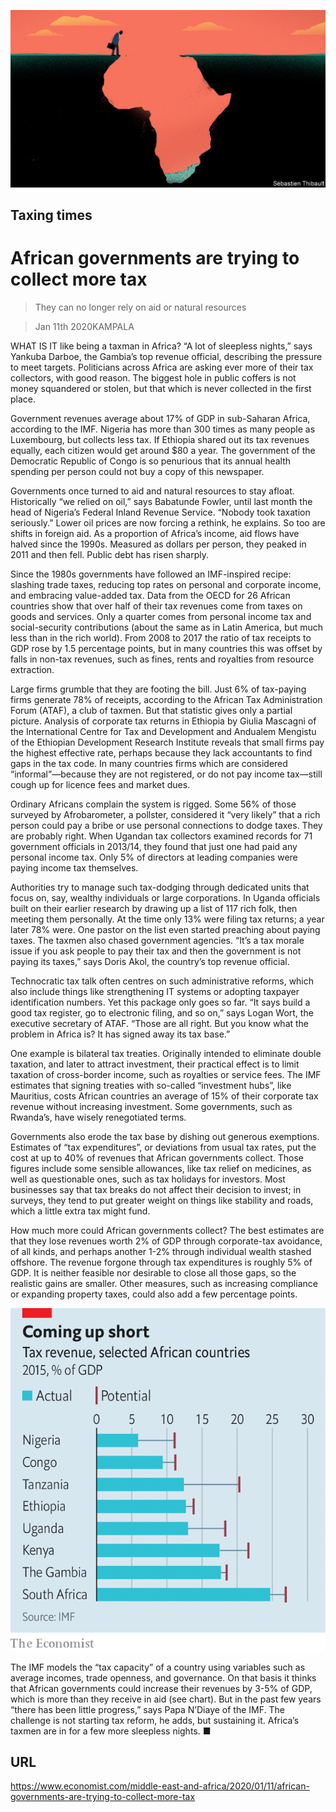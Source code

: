 ![](./images/20200111_MAD001_0.jpg)

## Taxing times

# African governments are trying to collect more tax

> They can no longer rely on aid or natural resources

> Jan 11th 2020KAMPALA

WHAT IS IT like being a taxman in Africa? “A lot of sleepless nights,” says Yankuba Darboe, the Gambia’s top revenue official, describing the pressure to meet targets. Politicians across Africa are asking ever more of their tax collectors, with good reason. The biggest hole in public coffers is not money squandered or stolen, but that which is never collected in the first place.

Government revenues average about 17% of GDP in sub-Saharan Africa, according to the IMF. Nigeria has more than 300 times as many people as Luxembourg, but collects less tax. If Ethiopia shared out its tax revenues equally, each citizen would get around $80 a year. The government of the Democratic Republic of Congo is so penurious that its annual health spending per person could not buy a copy of this newspaper.

Governments once turned to aid and natural resources to stay afloat. Historically “we relied on oil,” says Babatunde Fowler, until last month the head of Nigeria’s Federal Inland Revenue Service. “Nobody took taxation seriously.” Lower oil prices are now forcing a rethink, he explains. So too are shifts in foreign aid. As a proportion of Africa’s income, aid flows have halved since the 1990s. Measured as dollars per person, they peaked in 2011 and then fell. Public debt has risen sharply.

Since the 1980s governments have followed an IMF-inspired recipe: slashing trade taxes, reducing top rates on personal and corporate income, and embracing value-added tax. Data from the OECD for 26 African countries show that over half of their tax revenues come from taxes on goods and services. Only a quarter comes from personal income tax and social-security contributions (about the same as in Latin America, but much less than in the rich world). From 2008 to 2017 the ratio of tax receipts to GDP rose by 1.5 percentage points, but in many countries this was offset by falls in non-tax revenues, such as fines, rents and royalties from resource extraction.

Large firms grumble that they are footing the bill. Just 6% of tax-paying firms generate 78% of receipts, according to the African Tax Administration Forum (ATAF), a club of taxmen. But that statistic gives only a partial picture. Analysis of corporate tax returns in Ethiopia by Giulia Mascagni of the International Centre for Tax and Development and Andualem Mengistu of the Ethiopian Development Research Institute reveals that small firms pay the highest effective rate, perhaps because they lack accountants to find gaps in the tax code. In many countries firms which are considered “informal”—because they are not registered, or do not pay income tax—still cough up for licence fees and market dues.

Ordinary Africans complain the system is rigged. Some 56% of those surveyed by Afrobarometer, a pollster, considered it “very likely” that a rich person could pay a bribe or use personal connections to dodge taxes. They are probably right. When Ugandan tax collectors examined records for 71 government officials in 2013/14, they found that just one had paid any personal income tax. Only 5% of directors at leading companies were paying income tax themselves.

Authorities try to manage such tax-dodging through dedicated units that focus on, say, wealthy individuals or large corporations. In Uganda officials built on their earlier research by drawing up a list of 117 rich folk, then meeting them personally. At the time only 13% were filing tax returns; a year later 78% were. One pastor on the list even started preaching about paying taxes. The taxmen also chased government agencies. “It’s a tax morale issue if you ask people to pay their tax and then the government is not paying its taxes,” says Doris Akol, the country’s top revenue official.

Technocratic tax talk often centres on such administrative reforms, which also include things like strengthening IT systems or adopting taxpayer identification numbers. Yet this package only goes so far. “It says build a good tax register, go to electronic filing, and so on,” says Logan Wort, the executive secretary of ATAF. “Those are all right. But you know what the problem in Africa is? It has signed away its tax base.”

One example is bilateral tax treaties. Originally intended to eliminate double taxation, and later to attract investment, their practical effect is to limit taxation of cross-border income, such as royalties or service fees. The IMF estimates that signing treaties with so-called “investment hubs”, like Mauritius, costs African countries an average of 15% of their corporate tax revenue without increasing investment. Some governments, such as Rwanda’s, have wisely renegotiated terms.

Governments also erode the tax base by dishing out generous exemptions. Estimates of “tax expenditures”, or deviations from usual tax rates, put the cost at up to 40% of revenues that African governments collect. Those figures include some sensible allowances, like tax relief on medicines, as well as questionable ones, such as tax holidays for investors. Most businesses say that tax breaks do not affect their decision to invest; in surveys, they tend to put greater weight on things like stability and roads, which a little extra tax might fund.

How much more could African governments collect? The best estimates are that they lose revenues worth 2% of GDP through corporate-tax avoidance, of all kinds, and perhaps another 1-2% through individual wealth stashed offshore. The revenue forgone through tax expenditures is roughly 5% of GDP. It is neither feasible nor desirable to close all those gaps, so the realistic gains are smaller. Other measures, such as increasing compliance or expanding property taxes, could also add a few percentage points.



![](./images/20200111_MAC265.png)

The IMF models the “tax capacity” of a country using variables such as average incomes, trade openness, and governance. On that basis it thinks that African governments could increase their revenues by 3-5% of GDP, which is more than they receive in aid (see chart). But in the past few years “there has been little progress,” says Papa N’Diaye of the IMF. The challenge is not starting tax reform, he adds, but sustaining it. Africa’s taxmen are in for a few more sleepless nights. ■

## URL

https://www.economist.com/middle-east-and-africa/2020/01/11/african-governments-are-trying-to-collect-more-tax
